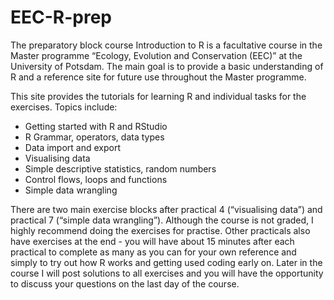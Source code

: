 # EEC-R-prep

The preparatory block course Introduction to R is a facultative course in the Master programme “Ecology, Evolution and Conservation (EEC)” at the University of Potsdam. The main goal is to provide a basic understanding of R and a reference site for future use throughout the Master programme.

This site provides the tutorials for learning R and individual tasks for the exercises. Topics include:

- Getting started with R and RStudio
- R Grammar, operators, data types
- Data import and export
- Visualising data
- Simple descriptive statistics, random numbers
- Control flows, loops and functions
- Simple data wrangling

There are two main exercise blocks after practical 4 (“visualising data”) and practical 7 (“simple data wrangling”). Although the course is not graded, I highly recommend doing the exercises for practise. Other practicals also have exercises at the end - you will have about 15 minutes after each practical to complete as many as you can for your own reference and simply to try out how R works and getting used coding early on. Later in the course I will post solutions to all exercises and you will have the opportunity to discuss your questions on the last day of the course.
